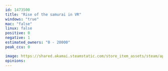 ```yaml
---
id: 1473500
title: "Rise of the samurai in VR"
windows: "true"
mac: "false"
linux: false
positive: 0
negative: 1
estimated_owners: "0 - 20000"
peak_ccu: 0

image: https://shared.akamai.steamstatic.com/store_item_assets/steam/apps/1473500/header.jpg?t=1667372591
opinions:
---
```

